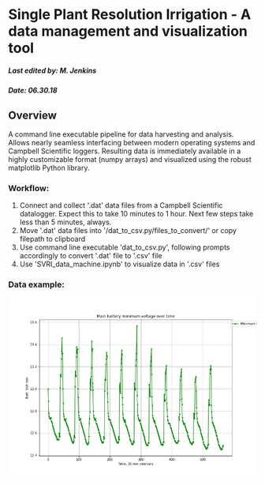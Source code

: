 #  Single Plant Resolution Irrigation - A data management and visualization tool
##### Last edited by: M. Jenkins
##### Date: 06.30.18

## Overview
A command line executable pipeline for data harvesting and analysis. Allows nearly seamless interfacing between modern operating systems and Campbell Scientific loggers.  Resulting data is immediately available in a highly customizable format (numpy arrays) and visualized using the robust matplotlib Python library.

### Workflow:
1) Connect and collect '.dat' data files from a Campbell Scientific datalogger. Expect this to take 10 minutes to 1 hour.
Next few steps take less than 5 minutes, always.
2) Move '.dat' data files into '/dat_to_csv.py/files_to_convert/' or copy filepath to clipboard
3) Use command line executable 'dat_to_csv.py', following prompts accordingly to convert '.dat' file to '.csv' file
4) Use 'SVRI_data_machine.ipynb' to visualize data in '.csv' files

### Data example:
![alt text][logo]

[logo]: https://github.com/mattjenkins3/SinglePlant_Irrigation_DataTool/blob/master/images/smooth_plot3.png "main battery minimum voltage over time"
